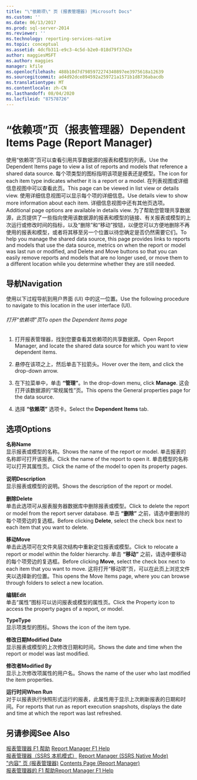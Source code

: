 ```yaml
---
title: "\"依赖项\" 页 (报表管理器) |Microsoft Docs"
ms.custom: ''
ms.date: 06/13/2017
ms.prod: sql-server-2014
ms.reviewer: ''
ms.technology: reporting-services-native
ms.topic: conceptual
ms.assetid: 4dcfb311-e9c3-4c5d-b2e0-018d79f37d2e
author: maggiesMSFT
ms.author: maggies
manager: kfile
ms.openlocfilehash: 488b10d7d7985972274340897ee3975618a12639
ms.sourcegitcommit: ad4d92dce894592a259721a1571b1d8736abacdb
ms.translationtype: MT
ms.contentlocale: zh-CN
ms.lasthandoff: 08/04/2020
ms.locfileid: "87578726"
---
```

# <a name="dependent-items-page-report-manager"></a><span data-ttu-id="e7be3-102">“依赖项”页（报表管理器）</span><span class="sxs-lookup"><span data-stu-id="e7be3-102">Dependent Items Page (Report Manager)</span></span>
  <span data-ttu-id="e7be3-103">使用“依赖项”页可以查看引用共享数据源的报表和模型的列表。</span><span class="sxs-lookup"><span data-stu-id="e7be3-103">Use the Dependent Items page to view a list of reports and models that reference a shared data source.</span></span> <span data-ttu-id="e7be3-104">每个项类型的图标指明该项是报表还是模型。</span><span class="sxs-lookup"><span data-stu-id="e7be3-104">The icon for each item type indicates whether it is a report or a model.</span></span> <span data-ttu-id="e7be3-105">在列表视图或详细信息视图中可以查看此页。</span><span class="sxs-lookup"><span data-stu-id="e7be3-105">This page can be viewed in list view or details view.</span></span> <span data-ttu-id="e7be3-106">使用详细信息视图可以显示每个项的详细信息。</span><span class="sxs-lookup"><span data-stu-id="e7be3-106">Use details view to show more information about each item.</span></span> <span data-ttu-id="e7be3-107">详细信息视图中还有其他页选项。</span><span class="sxs-lookup"><span data-stu-id="e7be3-107">Additional page options are available in details view.</span></span> <span data-ttu-id="e7be3-108">为了帮助您管理共享数据源，此页提供了一些指向使用该数据源的报表和模型的链接、有关报表或模型的上次运行或修改时间的指标，以及“删除”和“移动”按钮，以便您可以方便地删除不再使用的报表和模型，或者将其移至另一个位置以待您确定是否仍然需要它们。</span><span class="sxs-lookup"><span data-stu-id="e7be3-108">To help you manage the shared data source, this page provides links to reports and models that use the data source, metrics on when the report or model was last run or modified, and Delete and Move buttons so that you can easily remove reports and models that are no longer used, or move them to a different location while you determine whether they are still needed.</span></span>  
  
## <a name="navigation"></a><span data-ttu-id="e7be3-109">导航</span><span class="sxs-lookup"><span data-stu-id="e7be3-109">Navigation</span></span>  
 <span data-ttu-id="e7be3-110">使用以下过程导航到用户界面 (UI) 中的这一位置。</span><span class="sxs-lookup"><span data-stu-id="e7be3-110">Use the following procedure to navigate to this location in the user interface (UI).</span></span>  
  
###### <a name="to-open-the-dependent-items-page"></a><span data-ttu-id="e7be3-111">打开“依赖项”页</span><span class="sxs-lookup"><span data-stu-id="e7be3-111">To open the Dependent Items page</span></span>  
  
1.  <span data-ttu-id="e7be3-112">打开报表管理器，找到您要查看其依赖项的共享数据源。</span><span class="sxs-lookup"><span data-stu-id="e7be3-112">Open Report Manager, and locate the shared data source for which you want to view dependent items.</span></span>  
  
2.  <span data-ttu-id="e7be3-113">悬停在该项之上，然后单击下拉箭头。</span><span class="sxs-lookup"><span data-stu-id="e7be3-113">Hover over the item, and click the drop-down arrow.</span></span>  
  
3.  <span data-ttu-id="e7be3-114">在下拉菜单中，单击 **“管理”**。</span><span class="sxs-lookup"><span data-stu-id="e7be3-114">In the drop-down menu, click **Manage**.</span></span> <span data-ttu-id="e7be3-115">这会打开该数据源的“常规属性”页。</span><span class="sxs-lookup"><span data-stu-id="e7be3-115">This opens the General properties page for the data source.</span></span>  
  
4.  <span data-ttu-id="e7be3-116">选择 **“依赖项”** 选项卡。</span><span class="sxs-lookup"><span data-stu-id="e7be3-116">Select the **Dependent Items** tab.</span></span>  
  
## <a name="options"></a><span data-ttu-id="e7be3-117">选项</span><span class="sxs-lookup"><span data-stu-id="e7be3-117">Options</span></span>  
 <span data-ttu-id="e7be3-118">**名称**</span><span class="sxs-lookup"><span data-stu-id="e7be3-118">**Name**</span></span>  
 <span data-ttu-id="e7be3-119">显示报表或模型的名称。</span><span class="sxs-lookup"><span data-stu-id="e7be3-119">Shows the name of the report or model.</span></span> <span data-ttu-id="e7be3-120">单击报表的名称即可打开该报表。</span><span class="sxs-lookup"><span data-stu-id="e7be3-120">Click the name of the report to open it.</span></span> <span data-ttu-id="e7be3-121">单击模型的名称可以打开其属性页。</span><span class="sxs-lookup"><span data-stu-id="e7be3-121">Click the name of the model to open its property pages.</span></span>  
  
 <span data-ttu-id="e7be3-122">**说明**</span><span class="sxs-lookup"><span data-stu-id="e7be3-122">**Description**</span></span>  
 <span data-ttu-id="e7be3-123">显示报表或模型的说明。</span><span class="sxs-lookup"><span data-stu-id="e7be3-123">Shows the description of the report or model.</span></span>  
  
 <span data-ttu-id="e7be3-124">**删除**</span><span class="sxs-lookup"><span data-stu-id="e7be3-124">**Delete**</span></span>  
 <span data-ttu-id="e7be3-125">单击此选项可从报表服务器数据库中删除报表或模型。</span><span class="sxs-lookup"><span data-stu-id="e7be3-125">Click to delete the report or model from the report server database.</span></span> <span data-ttu-id="e7be3-126">单击 **“删除”** 之前，请选中要删除的每个项旁边的复选框。</span><span class="sxs-lookup"><span data-stu-id="e7be3-126">Before clicking **Delete**, select the check box next to each item that you want to delete.</span></span>  
  
 <span data-ttu-id="e7be3-127">**移动**</span><span class="sxs-lookup"><span data-stu-id="e7be3-127">**Move**</span></span>  
 <span data-ttu-id="e7be3-128">单击此选项可在文件夹层次结构中重新定位报表或模型。</span><span class="sxs-lookup"><span data-stu-id="e7be3-128">Click to relocate a report or model within the folder hierarchy.</span></span> <span data-ttu-id="e7be3-129">单击 **“移动”** 之前，请选中要移动的每个项旁边的复选框。</span><span class="sxs-lookup"><span data-stu-id="e7be3-129">Before clicking **Move**, select the check box next to each item that you want to move.</span></span> <span data-ttu-id="e7be3-130">这将打开“移动项”页，可以在此页上浏览文件夹以选择新的位置。</span><span class="sxs-lookup"><span data-stu-id="e7be3-130">This opens the Move Items page, where you can browse through folders to select a new location.</span></span>  
  
 <span data-ttu-id="e7be3-131">**编辑**</span><span class="sxs-lookup"><span data-stu-id="e7be3-131">**Edit**</span></span>  
 <span data-ttu-id="e7be3-132">单击“属性”图标可以访问报表或模型的属性页。</span><span class="sxs-lookup"><span data-stu-id="e7be3-132">Click the Property icon to access the property pages of a report, or model.</span></span>  
  
 <span data-ttu-id="e7be3-133">**Type**</span><span class="sxs-lookup"><span data-stu-id="e7be3-133">**Type**</span></span>  
 <span data-ttu-id="e7be3-134">显示项类型的图标。</span><span class="sxs-lookup"><span data-stu-id="e7be3-134">Shows the icon of the item type.</span></span>  
  
 <span data-ttu-id="e7be3-135">**修改日期**</span><span class="sxs-lookup"><span data-stu-id="e7be3-135">**Modified Date**</span></span>  
 <span data-ttu-id="e7be3-136">显示报表或模型的上次修改日期和时间。</span><span class="sxs-lookup"><span data-stu-id="e7be3-136">Shows the date and time when the report or model was last modified.</span></span>  
  
 <span data-ttu-id="e7be3-137">**修改者**</span><span class="sxs-lookup"><span data-stu-id="e7be3-137">**Modified By**</span></span>  
 <span data-ttu-id="e7be3-138">显示上次修改项属性的用户名。</span><span class="sxs-lookup"><span data-stu-id="e7be3-138">Shows the name of the user who last modified the item properties.</span></span>  
  
 <span data-ttu-id="e7be3-139">**运行时间**</span><span class="sxs-lookup"><span data-stu-id="e7be3-139">**When Run**</span></span>  
 <span data-ttu-id="e7be3-140">对于以报表执行快照形式运行的报表，此属性用于显示上次刷新报表的日期和时间。</span><span class="sxs-lookup"><span data-stu-id="e7be3-140">For reports that run as report execution snapshots, displays the date and time at which the report was last refreshed.</span></span>  
  
## <a name="see-also"></a><span data-ttu-id="e7be3-141">另请参阅</span><span class="sxs-lookup"><span data-stu-id="e7be3-141">See Also</span></span>  
 <span data-ttu-id="e7be3-142">[报表管理器 F1 帮助](../../2014/reporting-services/report-manager-f1-help.md) </span><span class="sxs-lookup"><span data-stu-id="e7be3-142">[Report Manager F1 Help](../../2014/reporting-services/report-manager-f1-help.md) </span></span>  
 <span data-ttu-id="e7be3-143">[报表管理器（SSRS 本机模式）](../../2014/reporting-services/report-manager-ssrs-native-mode.md) </span><span class="sxs-lookup"><span data-stu-id="e7be3-143">[Report Manager  &#40;SSRS Native Mode&#41;](../../2014/reporting-services/report-manager-ssrs-native-mode.md) </span></span>  
 <span data-ttu-id="e7be3-144">["内容" 页 &#40;报表管理器&#41;](../../2014/reporting-services/contents-page-report-manager.md) </span><span class="sxs-lookup"><span data-stu-id="e7be3-144">[Contents Page &#40;Report Manager&#41;](../../2014/reporting-services/contents-page-report-manager.md) </span></span>  
 [<span data-ttu-id="e7be3-145">报表管理器的 F1 帮助</span><span class="sxs-lookup"><span data-stu-id="e7be3-145">Report Manager F1 Help</span></span>](../../2014/reporting-services/report-manager-f1-help.md)  
  
  
